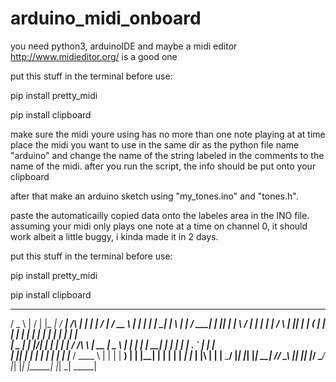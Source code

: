 # arduino_midi_onboard

you need python3, arduinoIDE and maybe a midi editor http://www.midieditor.org/ is a good one

put this stuff in the terminal before use:

pip install pretty_midi

pip install clipboard


make sure the midi youre using has no more than one note playing at at time
place the midi you want to use in the same dir as the python file name "arduino" and change the name of the string labeled in the comments to the name of the midi.
after you run the script, the info should be put onto your clipboard

after that make an arduino sketch using "my_tones.ino" and "tones.h".

paste the automaticailly copied data onto the labeles area in the INO file.
assuming your midi only plays one note at a time on channel 0, it should work albeit a little buggy, i kinda made it in 2 days.


put this stuff in the terminal before use:

pip install pretty_midi

pip install clipboard


                                                                                                                                                             

   ___      __  __   _____    _____              _    _    _____    ____    ______   _______     _____   _   _    _____ 
  / _ \    |  \/  | |_   _|  / ____|     /\     | |  | |  / ____|  / __ \  |  ____| |__   __|   |_   _| | \ | |  / ____|
 | |_| |   | \  / |   | |   | |         /  \    | |__| | | (___   | |  | | | |__       | |        | |   |  \| | | |     
 |  _  |   | |\/| |   | |   | |        / /\ \   |  __  |  \___ \  | |  | | |  __|      | |        | |   | . ` | | |     
 | |_| |   | |  | |  _| |_  | |____   / ____ \  | |  | |  ____) | | |__| | | |         | |       _| |_  | |\  | | |____ 
  \___/    |_|  |_| |_____|  \_____| /_/    \_\ |_|  |_| |_____/   \____/  |_|         |_|      |_____| |_| \_|  \_____|
                                                                                                                        
                                                                                                                        

